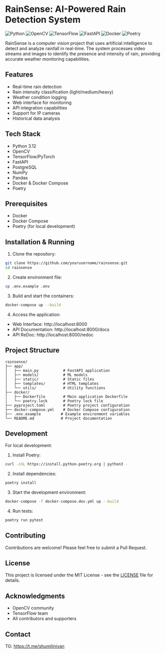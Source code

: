 # RainSense: AI-Powered Rain Detection System

![Python](https://img.shields.io/badge/Python-3.12-blue.svg)
![OpenCV](https://img.shields.io/badge/OpenCV-4.x-orange.svg)
![TensorFlow](https://img.shields.io/badge/TensorFlow-2.x-red.svg)
![FastAPI](https://img.shields.io/badge/FastAPI-0.100.0-green.svg)
![Docker](https://img.shields.io/badge/Docker-24.0.5-blue.svg)
![Poetry](https://img.shields.io/badge/Poetry-1.7.1-purple.svg)

RainSense is a computer vision project that uses artificial intelligence to detect and analyze rainfall in real-time. The system processes video streams and images to identify the presence and intensity of rain, providing accurate weather monitoring capabilities.

## Features

- Real-time rain detection
- Rain intensity classification (light/medium/heavy)
- Weather condition logging
- Web interface for monitoring
- API integration capabilities
- Support for IP cameras
- Historical data analysis

## Tech Stack

- Python 3.12
- OpenCV
- TensorFlow/PyTorch
- FastAPI
- PostgreSQL
- NumPy
- Pandas
- Docker & Docker Compose
- Poetry

## Prerequisites

- Docker
- Docker Compose
- Poetry (for local development)

## Installation & Running

1. Clone the repository:
```bash
git clone https://github.com/yourusername/rainsense.git
cd rainsense
```

2. Create environment file:
```bash
cp .env.example .env
```

3. Build and start the containers:
```bash
docker-compose up --build
```

4. Access the application:
- Web Interface: http://localhost:8000
- API Documentation: http://localhost:8000/docs
- API ReDoc: http://localhost:8000/redoc

## Project Structure

```
rainsense/
├── app/
│   ├── main.py           # FastAPI application
│   ├── models/           # ML models
│   ├── static/           # Static files
│   ├── templates/        # HTML templates
│   └── utils/            # Utility functions
├── docker/
│   ├── Dockerfile        # Main application Dockerfile
│   └── poetry.lock       # Poetry lock file
├── pyproject.toml        # Poetry project configuration
├── docker-compose.yml    # Docker Compose configuration
├── .env.example         # Example environment variables
└── README.md            # Project documentation
```

## Development

For local development:

1. Install Poetry:
```bash
curl -sSL https://install.python-poetry.org | python3 -
```

2. Install dependencies:
```bash
poetry install
```

3. Start the development environment:
```bash
docker-compose -f docker-compose.dev.yml up --build
```

4. Run tests:
```bash
poetry run pytest
```

## Contributing

Contributions are welcome! Please feel free to submit a Pull Request.

## License

This project is licensed under the MIT License - see the [LICENSE](LICENSE) file for details.

## Acknowledgments

- OpenCV community
- TensorFlow team
- All contributors and supporters

## Contact

TG: https://t.me/shumilinivan